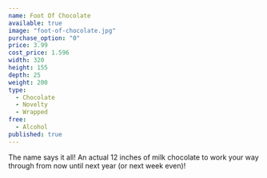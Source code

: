 ```yaml
---
name: Foot Of Chocolate
available: true
image: "foot-of-chocolate.jpg"
purchase_option: "0"
price: 3.99
cost_price: 1.596
width: 320
height: 155
depth: 25
weight: 200
type: 
  - Chocolate
  - Novelty
  - Wrapped
free: 
  - Alcohol
published: true
---
```

The name says it all! An actual 12 inches of milk chocolate to work your way through from now until next year (or next week even)!